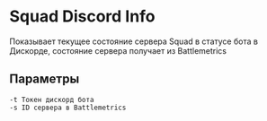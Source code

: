 # Squad Discord Info
Показывает текущее состояние сервера Squad в статусе бота в Дискорде, состояние сервера получает из Battlemetrics

## Параметры

```
-t Токен дискорд бота
-s ID сервера в Battlemetrics
```